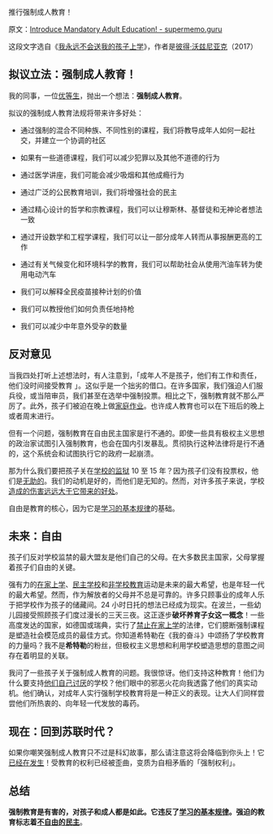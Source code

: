 推行强制成人教育！

原文：[Introduce Mandatory Adult Education! - supermemo.guru](https://supermemo.guru/wiki/Introduce_Mandatory_Adult_Education!)

这段文字选自《[我永远不会送我的孩子上学](https://supermemo.guru/wiki/Problem_of_Schooling)》，作者是[彼得·沃兹尼亚克](https://supermemo.guru/wiki/Piotr_Wozniak)（2017）

## 拟议立法：强制成人教育！

我的同事，一位[优等生](https://supermemo.guru/wiki/Dangers_of_being_a_Straight_A_student)，抛出一个想法：**强制成人教育**。

拟议的强制成人教育法规将带来许多好处：

- 通过强制的混合不同种族、不同性别的课程，我们将教导成年人如何一起社交，并建立一个协调的社区

- 如果有一些道德课程，我们可以减少犯罪以及其他不道德的行为

- 通过医学讲座，我们可能会减少吸烟和其他成瘾行为

- 通过广泛的公民教育培训，我们将增强社会的民主

- 通过精心设计的哲学和宗教课程，我们可以让穆斯林、基督徒和无神论者想法一致

- 通过开设数学和工程学课程，我们可以让一部分成年人转而从事报酬更高的工作

- 通过有关气候变化和环境科学的教育，我们可以帮助社会从使用汽油车转为使用电动汽车

- 我们可以解释全民疫苗接种计划的价值

- 我们可以教授他们如何负责任地持枪

- 我们可以减少中年意外受孕的数量

## 反对意见

当我四处打听上述想法时，有人注意到，「成年人不是孩子，他们有工作和责任，他们没时间接受教育 」。这似乎是一个拙劣的借口。在许多国家，我们强迫人们服兵役，或当陪审员，我们甚至在选举中强制投票。相比之下，强制教育就不那么严厉了。此外，孩子们被迫在晚上做[家庭作业](https://supermemo.guru/wiki/Homework)。也许成人教育也可以在下班后的晚上或者周末进行。

但有一个问题，强制教育在自由民主国家是行不通的。即使一些具有极权主义思想的政治家试图引入强制教育，也会在国内引发暴乱。贯彻执行这种法律将是行不通的，这个系统会和试图执行它的政府一起崩溃。

那为什么我们要把孩子关在[学校的监狱](https://supermemo.guru/wiki/Gray:_School_is_prison) 10 至 15 年？因为孩子们没有投票权，他们是[无助的](https://supermemo.guru/wiki/Learned_helplessness_vs._learn_drive)。我们的动机是好的，而他们是无知的。然而，对许多孩子来说，学校[造成的伤害远远大于它带来的好处](https://supermemo.guru/wiki/Problem_of_Schoolin)。

自由是教育的核心，因为它是[学习的基本规律](https://supermemo.guru/wiki/Fundamental_law_of_learning)的基础。

## 未来：自由

孩子们反对学校监禁的最大盟友是他们自己的父母。在大多数民主国家，父母掌握着孩子们自由的关键。

强有力的[在家上学](https://supermemo.guru/wiki/Homeschooling)、[民主学校](https://supermemo.guru/wiki/Democratic_school)和[非学校教育](https://supermemo.guru/wiki/Unschooling)运动是未来的最大希望，也是年轻一代的最大希望。然而，作为解放者的父母并不总是可靠的。许多只顾事业的成年人乐于把学校作为孩子的储藏间。24 小时日托的想法已经成为现实。在波兰，一些幼儿园接受照顾孩子们度过漫长的三天三夜。这正逐步**破坏养育子女这一概念**！一些高度发达的国家，如德国或瑞典，实行了[禁止在家上学](https://supermemo.guru/wiki/Ban_on_homeschooling)的法律，它们臆断强制课程是塑造社会模范成员的最佳方式。你知道希特勒在《我的奋斗》中颂扬了学校教育的力量吗？我不是**希特勒**的粉丝，但极权主义思想和利用学校塑造思想的意图之间存在着明显的关联。

我问了一些孩子关于强制成人教育的问题。我很惊讶。他们支持这种教育！他们为什么要支持[他们自己讨厌](https://supermemo.guru/wiki/Why_kids_hate_school%3F)的学校？他们眼中的邪恶火花向我透露了他们的真实动机。他们确认，对成年人实行强制学校教育将是一种正义的表现。让大人们同样尝尝他们所热衷的、向年轻一代发放的毒药。

## 现在：回到苏联时代？

如果你嘲笑强制成人教育只不过是科幻故事，那么请注意这将会降临到你头上！它[已经在发生](https://supermemo.guru/wiki/Nordic_Council_of_Ministers:_Make_adult_education_mandatory)！受教育的权利已经被歪曲，变质为自相矛盾的「强制权利」。

## 总结

**强制教育是有害的，对孩子和成人都是如此。它违反了[学习的基本规律](https://supermemo.guru/wiki/Fundamental_law_of_learning)。强迫的教育标志着[不自由的民主](https://en.wikipedia.org/wiki/Illiberal_democracy)**。